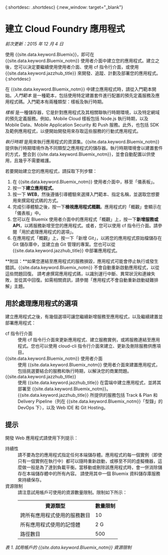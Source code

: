 {:shortdesc: .shortdesc} 
{:new_window: target="_blank"}

# 建立 Cloud Foundry 應用程式
*前次更新：2015 年 12 月 4 日*

使用 {{site.data.keyword.Bluemix}}，即可在 {{site.data.keyword.Bluemix_notm}} 使用者介面中建立您的應用程式。建立之後，您可以決定要繼續使用使用者介面、使用 cf 指令行介面，或使用 {{site.data.keyword.jazzhub_title}} 來開發、追蹤、計劃及部署您的應用程式。{:shortdesc}

在 {{site.data.keyword.Bluemix_notm}} 中建立應用程式時，請從入門範本開始。*入門範本* 是一種範本，包括使用特定建置套件進行配置的預先定義服務及應用程式碼。入門範本有兩種類型：樣板及執行時期。

*樣板* 是一種儲存器，它是針對應用程式及其相關聯執行時期環境，以及特定網域的預先定義服務。例如，Mobile Cloud 樣板包括 Node.js 執行時期，以及 Mobile Data、Mobile Application Security 和 Push 服務。此外，也包括 SDK 及範例應用程式，以便開始開發用來存取這些服務的行動式應用程式。

*執行時期* 是用來執行應用程式的資源集。{{site.data.keyword.Bluemix_notm}} 提供執行時期環境作為不同類型之應用程式的儲存器。執行時期環境會以建置套件的方式，整合到 {{site.data.keyword.Bluemix_notm}}，並會自動配置以供使用，且幾乎不需要維護。

若要開始建立您的應用程式，請採取下列步驟：
  1. 在 {{site.data.keyword.Bluemix_notm}} 使用者介面中，移至「儀表板」。
  2. 按一下**建立應用程式**。
  3. 按一下 **WEB**，然後遵循引導體驗來選擇入門範本、指定名稱，並選取您想要用來撰寫程式碼的方式。
  4. 完成引導體驗之後，按一下**檢視應用程式概觀**。應用程式的「概觀」會顯示在「儀表板」中。
  5. 您可以在 Bluemix 使用者介面中的應用程式「概觀」上，按一下**新增服務或 API**，以將服務新增至您的應用程式。或者，您可以使用 cf 指令行介面。請參閱「用於處理應用程式的選項」。
  6. 在應用程式「概觀」上，按一下「新增 Git」，以將您的應用程式原始檔儲存在 Git 儲存庫中，並建立由 Git 管理的專案。您也可以從 {{site.data.keyword.jazzhub_title}} 中部署應用程式。

**附註：**如果您連結至應用程式的服務損毀，應用程式可能會停止執行或發生錯誤。{{site.data.keyword.Bluemix_notm}} 不會自動重新啟動應用程式，以從這些問題回復。
請考慮撰寫應用程式碼，以識別運行中斷、異常狀況和連線失敗，並從其中回復。如需相關資訊，請參閱「應用程式不會自動重新啟動疑難排解」主題。

## 用於處理應用程式的選項

建立應用程式之後，有幾個選項可讓您繼續新增服務至應用程式，以及繼續建置並部署應用程式：

<dl><dt>cf 指令行介面</dt>
<dd>使用 cf 指令行介面來更新應用程式、建立服務實例，或將服務連結至應用程式。您也可以使用 cloud-cli 指令行介面來建立、更新及刪除服務供應項目。</dd>
<dt>{{site.data.keyword.Bluemix_notm}} 使用者介面</dt>
<dd>使用 {{site.data.keyword.Bluemix_notm}} 使用者介面來建置應用程式，包括挑選要結合的服務和執行時期，以解決您的商業問題。</dd>
<dt>{{site.data.keyword.jazzhub_title}}</dt>
<dd>使用 {{site.data.keyword.jazzhub_title}} 在雲端中建立應用程式，並將其部署至 {{site.data.keyword.Bluemix_notm}}。{{site.data.keyword.jazzhub_title}} 所提供的服務包括 Track & Plan 和 Delivery Pipeline（列在 {{site.data.keyword.Bluemix_notm}}「型錄」的 DevOps 下），以及 Web IDE 和 Git Hosting。</dd>
</dl>

## 提示

開發 Web 應用程式請使用下列提示：

<dl><dt>持續性</dt>
<dd>請不要為您的應用程式指定任何本端儲存體。應用程式的每一個實例（即使只有一個實例在執行中）都可以隨時重新啟動，或移至不同的虛擬機器，這麼做一般是為了達到負載平衡。當移動或刪除該應用程式時，會一併消除儲存在本端儲存體中的所有內容。
請使用其中一個 Bluemix 資料儲存庫服務來持續保存。</dd>
<dt>資源限制</dt>
<dd>請注意試用帳戶可使用的資源數量限制。限制如下所示：<table style="width:100%">
  <th>資源類型</th>	<th>數量限制</th>
<tr><td>跨所有應用程式使用的服務數目</td> <td>10</td>
<tr><td>所有應用程式使用的記憶體</td> <td>	2 G</td>
<tr><td>路徑數目</td> <td>500</td>
</table>
</dd></dl>

*表 1. 試用帳戶的 {{site.data.keyword.Bluemix_notm}} 資源限制*
